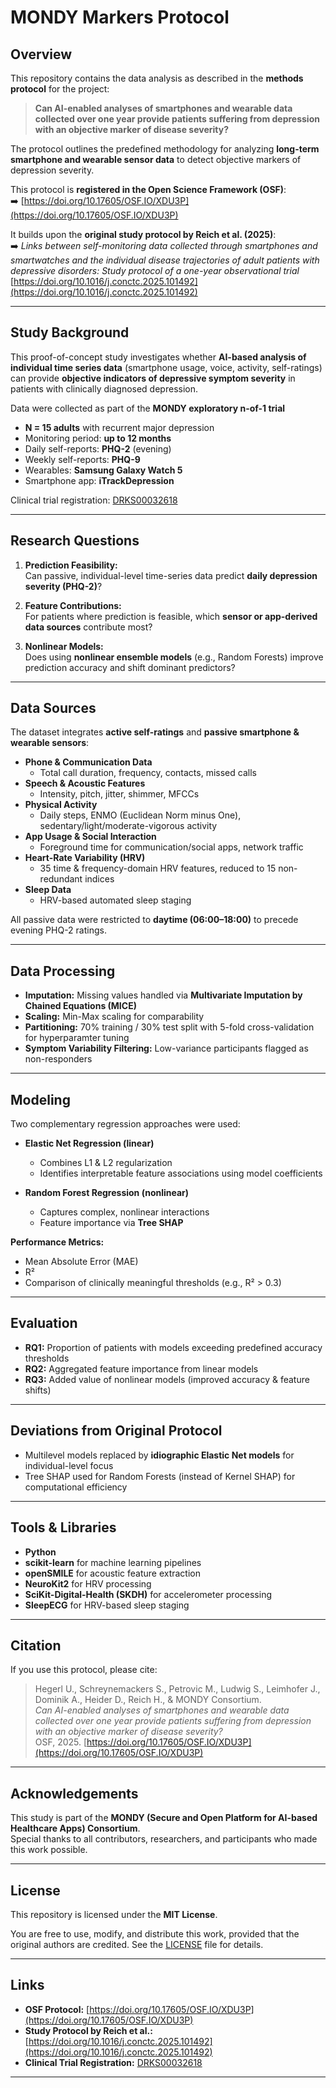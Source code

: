 # MONDY Markers Protocol

## Overview  

This repository contains the data analysis as described in the **methods protocol** for the project:  

> **Can AI-enabled analyses of smartphones and wearable data collected over one year provide patients suffering from depression with an objective marker of disease severity?**  

The protocol outlines the predefined methodology for analyzing **long-term smartphone and wearable sensor data** to detect objective markers of depression severity.  

This protocol is **registered in the Open Science Framework (OSF)**:  
➡️ [https://doi.org/10.17605/OSF.IO/XDU3P](https://doi.org/10.17605/OSF.IO/XDU3P)  

It builds upon the **original study protocol by Reich et al. (2025)**:  
➡️ *Links between self-monitoring data collected through smartphones and smartwatches and the individual disease trajectories of adult patients with depressive disorders: Study protocol of a one-year observational trial*  
[https://doi.org/10.1016/j.conctc.2025.101492](https://doi.org/10.1016/j.conctc.2025.101492)  

---

## Study Background  

This proof-of-concept study investigates whether **AI-based analysis of individual time series data** (smartphone usage, voice, activity, self-ratings) can provide **objective indicators of depressive symptom severity** in patients with clinically diagnosed depression.  

Data were collected as part of the **MONDY exploratory n-of-1 trial**  
- **N = 15 adults** with recurrent major depression  
- Monitoring period: **up to 12 months**  
- Daily self-reports: **PHQ-2** (evening)  
- Weekly self-reports: **PHQ-9**  
- Wearables: **Samsung Galaxy Watch 5**  
- Smartphone app: **iTrackDepression**  

Clinical trial registration: [DRKS00032618](https://drks.de/search/en/trial/DRKS00032618)  

---

## Research Questions  

1. **Prediction Feasibility:**  
   Can passive, individual-level time-series data predict **daily depression severity (PHQ-2)**?  

2. **Feature Contributions:**  
   For patients where prediction is feasible, which **sensor or app-derived data sources** contribute most?  

3. **Nonlinear Models:**  
   Does using **nonlinear ensemble models** (e.g., Random Forests) improve prediction accuracy and shift dominant predictors?  

---

## Data Sources  

The dataset integrates **active self-ratings** and **passive smartphone & wearable sensors**:  

- **Phone & Communication Data**  
  - Total call duration, frequency, contacts, missed calls  
- **Speech & Acoustic Features**  
  - Intensity, pitch, jitter, shimmer, MFCCs  
- **Physical Activity**  
  - Daily steps, ENMO (Euclidean Norm minus One), sedentary/light/moderate-vigorous activity  
- **App Usage & Social Interaction**  
  - Foreground time for communication/social apps, network traffic  
- **Heart-Rate Variability (HRV)**  
  - 35 time & frequency-domain HRV features, reduced to 15 non-redundant indices  
- **Sleep Data**  
  - HRV-based automated sleep staging  

All passive data were restricted to **daytime (06:00–18:00)** to precede evening PHQ-2 ratings.  

---

## Data Processing  

- **Imputation:** Missing values handled via **Multivariate Imputation by Chained Equations (MICE)**  
- **Scaling:** Min-Max scaling for comparability  
- **Partitioning:** 70% training / 30% test split with 5-fold cross-validation for hyperparamter tuning 
- **Symptom Variability Filtering:** Low-variance participants flagged as non-responders  

---

## Modeling  

Two complementary regression approaches were used:  

- **Elastic Net Regression (linear)**  
  - Combines L1 & L2 regularization  
  - Identifies interpretable feature associations using model coefficients

- **Random Forest Regression (nonlinear)**  
  - Captures complex, nonlinear interactions  
  - Feature importance via **Tree SHAP**  

**Performance Metrics:**  
- Mean Absolute Error (MAE)  
- R²
- Comparison of clinically meaningful thresholds (e.g., R² > 0.3)  

---

## Evaluation  

- **RQ1:** Proportion of patients with models exceeding predefined accuracy thresholds  
- **RQ2:** Aggregated feature importance from linear models  
- **RQ3:** Added value of nonlinear models (improved accuracy & feature shifts)  

---

## Deviations from Original Protocol  

- Multilevel models replaced by **idiographic Elastic Net models** for individual-level focus  
- Tree SHAP used for Random Forests (instead of Kernel SHAP) for computational efficiency  

---

## Tools & Libraries  

- **Python**  
- **scikit-learn** for machine learning pipelines  
- **openSMILE** for acoustic feature extraction  
- **NeuroKit2** for HRV processing  
- **SciKit-Digital-Health (SKDH)** for accelerometer processing  
- **SleepECG** for HRV-based sleep staging  

---

## Citation  

If you use this protocol, please cite:  

> Hegerl U., Schreynemackers S., Petrovic M., Ludwig S., Leimhofer J., Dominik A., Heider D., Reich H., & MONDY Consortium.  
> *Can AI-enabled analyses of smartphones and wearable data collected over one year provide patients suffering from depression with an objective marker of disease severity?*  
> OSF, 2025. [https://doi.org/10.17605/OSF.IO/XDU3P](https://doi.org/10.17605/OSF.IO/XDU3P)

---

## Acknowledgements  

This study is part of the **MONDY (Secure and Open Platform for AI-based Healthcare Apps) Consortium**.  
Special thanks to all contributors, researchers, and participants who made this work possible.  

---

## License  

This repository is licensed under the **MIT License**.  

You are free to use, modify, and distribute this work, provided that the original authors are credited. See the [LICENSE](LICENSE) file for details.  

---

## Links  

- **OSF Protocol:** [https://doi.org/10.17605/OSF.IO/XDU3P](https://doi.org/10.17605/OSF.IO/XDU3P)  
- **Study Protocol by Reich et al.:** [https://doi.org/10.1016/j.conctc.2025.101492](https://doi.org/10.1016/j.conctc.2025.101492)  
- **Clinical Trial Registration:** [DRKS00032618](https://drks.de/search/en/trial/DRKS00032618)  

---
